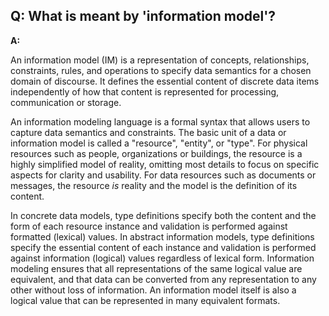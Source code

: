 ## **Q: What is meant by 'information model'?**
**A:**

An information model (IM) is a representation of concepts, relationships, constraints, rules,
and operations to specify data semantics for a chosen domain of discourse. It defines the
essential content of discrete data items independently of how that content is represented
for processing, communication or storage.

An information modeling language is a formal syntax that allows users to capture data semantics
and constraints.  The basic unit of a data or information model is called a "resource", "entity",
or "type". For physical resources such as people, organizations or buildings, the resource is a
highly simplified model of reality, omitting most details to focus on specific aspects for
clarity and usability. For data resources such as documents or messages, the resource *is* reality
and the model is the definition of its content.

In concrete data models, type definitions specify both the content and the form of each resource
instance and validation is performed against formatted (lexical) values. In abstract information
models, type definitions specify the essential content of each instance and validation is
performed against information (logical) values regardless of lexical form. Information modeling
ensures that all representations of the same logical value are equivalent, and that data
can be converted from any representation to any other without loss of information. An information
model itself is also a logical value that can be represented in many equivalent formats.
